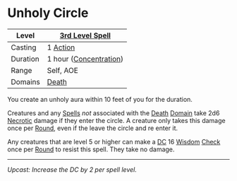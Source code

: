 # Unholy Circle

| Level    | [3rd Level Spell](3rd%20Level%20Spells.md)          |
| -------- | --------------------------------------------------- |
| Casting  | 1 [Action](../../../../Game%20Procedures/Action.md) |
| Duration | 1 hour ([Concentration](../../../Concentration.md)) |
| Range    | Self, AOE                                           |
| Domains  | [Death](../../../Spell%20Domains/Death.md)          |

You create an unholy aura within 10 feet of you for the duration.

Creatures and any [Spells](../../../Spells.md) *not* associated with the [Death](../../../Spell%20Domains/Death.md) [Domain](../../../Spell%20Domains/Spell%20Domains.md) take 2d6 [Necrotic](../../../../Damage%20Types/Necrotic.md) damage if they enter the circle. A creature only takes this damage once per [Round](../../../../Game%20Procedures/Round.md), even if the leave the circle and re enter it.

Any creatures that are level 5 or higher can make a [DC](../../../../Game%20Procedures/DC.md) 16 [Wisdom](../../../../Player%20Characters/Chosen%20Statistics/Wisdom.md) [Check](../../../../Game%20Procedures/Check.md) once per [Round](../../../../Game%20Procedures/Round.md) to resist this spell. They take no damage.

---
*Upcast: Increase the DC by 2 per spell level.*
